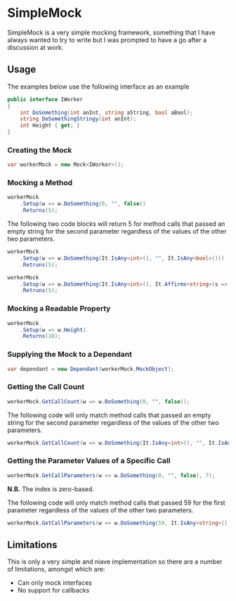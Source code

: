 # SimpleMock
SimpleMock is a very simple mocking framework, something that I have always wanted to try to write but I was prompted to have a go after a discussion at work.

## Usage
The examples below use the following interface as an example

```C#
public interface IWorker
{
    int DoSomething(int anInt, string aString, bool aBool);
    string DoSomethingStringy(int anInt);
    int Height { get; }
}
```

### Creating the Mock
```C#
var workerMock = new Mock<IWorker>();
```

### Mocking a Method
```C#
workerMock
    .Setup(w => w.DoSomething(0, "", false))
    .Returns(5);
```

The following two code blocks will return 5 for method calls that passed an empty string for the second parameter regardless of the values of the other two parameters.

```C#
workerMock
    .Setup(w => w.DoSomething(It.IsAny<int>(), "", It.IsAny<bool>()))
    .Retruns(5);
```
```C#
workerMock
    .Setup(w => w.DoSomething(It.IsAny<int>(), It.Affirms<string>(s => s == ""), It.IsAny<bool>()))
    .Retruns(5);
```

### Mocking a Readable Property
```C#
workerMock
    .Setup(w => w.Height)
    .Returns(10);
```

### Supplying the Mock to a Dependant
```C#
var dependant = new Dependant(workerMock.MockObject);
```

### Getting the Call Count
```C#
workerMock.GetCallCount(w => w.DoSomething(0, "", false));
```

The following code will only match method calls that passed an empty string for the second parameter regardless of the values of the other two parameters.

```C#
workerMock.GetCallCount(w => w.DoSomething(It.IsAny<int>(), "", It.IsAny<bool>()));
```

### Getting the Parameter Values of a Specific Call
```C#
workerMock.GetCallParameters(w => w.DoSomething(0, "", false), 7);
```

**N.B.** The index is zero-based.

The following code will only match method calls that passed 59 for the first parameter regardless of the values of the other two parameters.

```C#
workerMock.GetCallParameters(w => w.DoSomething(59, It.IsAny<string>(), It.IsAny<bool>()), 2);
```

## Limitations
This is only a very simple and niave implementation so there are a number of limitations, amongst which are:
* Can only mock interfaces
* No support for callbacks